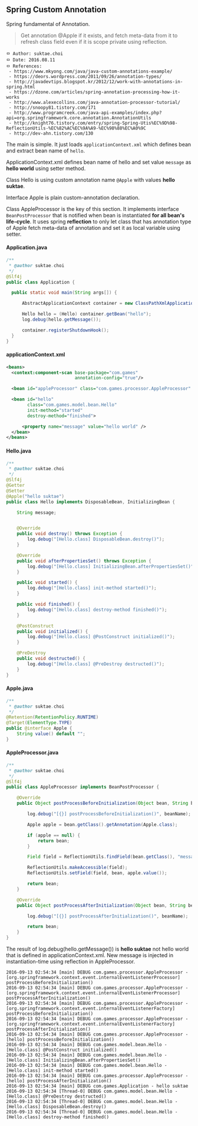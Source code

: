 ## Spring Custom Annotation
Spring fundamental of Annotation.

> Get annotation @Apple if it exists, and fetch meta-data from it to refresh class field even if it is scope private using reflection.

```
ㅁ Author: suktae.choi
ㅁ Date: 2016.08.11
ㅁ References:
 - https://www.mkyong.com/java/java-custom-annotations-example/
 - https://deors.wordpress.com/2011/09/26/annotation-types/
 - http://javadevtips.blogspot.kr/2012/12/work-with-annotations-in-spring.html
 - https://dzone.com/articles/spring-annotation-processing-how-it-works
 - http://www.alexecollins.com/java-annotation-processor-tutorial/
 - http://snoopy81.tistory.com/171
 - http://www.programcreek.com/java-api-examples/index.php?api=org.springframework.core.annotation.AnnotationUtils
 - http://knight76.tistory.com/entry/spring-Spring-Utis%EC%9D%98-ReflectionUtils-%EC%82%AC%EC%9A%A9-%EC%98%88%EC%A0%9C
 - http://dev-ahn.tistory.com/130
```

The main is simple. It just loads `applicationContext.xml` which defines bean and extract bean name of `hello`.

ApplicationContext.xml defines bean name of hello and set value `message` as **hello world** using setter method.

Class Hello is using custom annotation name `@Apple` with values **hello suktae**.

Interface Apple is plain custom-annotation declaration.

Class AppleProcessor is the key of this section. It implements interface `BeanPostProcessor` that is notified when bean is instantiated **for all bean's life-cycle**. It uses spring **reflection** to only let class that has annotation type of Apple fetch meta-data of annotation and set it as local variable using setter.


#### Application.java
```java
/**
 * @author suktae.choi
 */
@Slf4j
public class Application {

  public static void main(String args[]) {

      AbstractApplicationContext container = new ClassPathXmlApplicationContext("applicationContext.xml");

      Hello hello = (Hello) container.getBean("hello");
      log.debug(hello.getMessage());

      container.registerShutdownHook();
  }
}
```

#### applicationContext.xml
```xml
<beans>
  <context:component-scan base-package="com.games"
                          annotation-config="true"/>

  <bean id="appleProcessor" class="com.games.processor.AppleProcessor" />

  <bean id="hello"
        class="com.games.model.bean.Hello"
        init-method="started"
        destroy-method="finished">

      <property name="message" value="hello world" />
  </bean>
</beans>
```

#### Hello.java
```java
/**
 * @author suktae.choi
 */
@Slf4j
@Getter
@Setter
@Apple("hello suktae")
public class Hello implements DisposableBean, InitializingBean {

    String message;


    @Override
    public void destroy() throws Exception {
        log.debug("[Hello.class] DisposableBean.destroy()");
    }

    @Override
    public void afterPropertiesSet() throws Exception {
        log.debug("[Hello.class] InitializingBean.afterPropertiesSet()");
    }

    public void started() {
        log.debug("[Hello.class] init-method started()");
    }

    public void finished() {
        log.debug("[Hello.class] destroy-method finished()");
    }

    @PostConstruct
    public void initialized() {
        log.debug("[Hello.class] @PostConstruct initialized()");
    }

    @PreDestroy
    public void destructed() {
        log.debug("[Hello.class] @PreDestroy destructed()");
    }
}
```

#### Apple.java
```java
/**
 * @author suktae.choi
 */
@Retention(RetentionPolicy.RUNTIME)
@Target(ElementType.TYPE)
public @interface Apple {
    String value() default "";
}
```

#### AppleProcessor.java
```java
/**
 * @author suktae.choi
 */
@Slf4j
public class AppleProcessor implements BeanPostProcessor {

    @Override
    public Object postProcessBeforeInitialization(Object bean, String beanName) throws BeansException {

        log.debug("[{}] postProcessBeforeInitialization()", beanName);

        Apple apple = bean.getClass().getAnnotation(Apple.class);

        if (apple == null) {
            return bean;
        }

        Field field = ReflectionUtils.findField(bean.getClass(), "message");

        ReflectionUtils.makeAccessible(field);
        ReflectionUtils.setField(field, bean, apple.value());

        return bean;
    }

    @Override
    public Object postProcessAfterInitialization(Object bean, String beanName) throws BeansException {

        log.debug("[{}] postProcessAfterInitialization()", beanName);

        return bean;
    }
}
```

The result of log.debug(hello.getMessage()) is **hello suktae** not hello world that is defined in applicationContext.xml. New message is injected in instantiation-time using reflection in AppleProcessor.

```
2016-09-13 02:54:34 [main] DEBUG com.games.processor.AppleProcessor - [org.springframework.context.event.internalEventListenerProcessor] postProcessBeforeInitialization()
2016-09-13 02:54:34 [main] DEBUG com.games.processor.AppleProcessor - [org.springframework.context.event.internalEventListenerProcessor] postProcessAfterInitialization()
2016-09-13 02:54:34 [main] DEBUG com.games.processor.AppleProcessor - [org.springframework.context.event.internalEventListenerFactory] postProcessBeforeInitialization()
2016-09-13 02:54:34 [main] DEBUG com.games.processor.AppleProcessor - [org.springframework.context.event.internalEventListenerFactory] postProcessAfterInitialization()
2016-09-13 02:54:34 [main] DEBUG com.games.processor.AppleProcessor - [hello] postProcessBeforeInitialization()
2016-09-13 02:54:34 [main] DEBUG com.games.model.bean.Hello - [Hello.class] @PostConstruct initialized()
2016-09-13 02:54:34 [main] DEBUG com.games.model.bean.Hello - [Hello.class] InitializingBean.afterPropertiesSet()
2016-09-13 02:54:34 [main] DEBUG com.games.model.bean.Hello - [Hello.class] init-method started()
2016-09-13 02:54:34 [main] DEBUG com.games.processor.AppleProcessor - [hello] postProcessAfterInitialization()
2016-09-13 02:54:34 [main] DEBUG com.games.Application - hello suktae
2016-09-13 02:54:34 [Thread-0] DEBUG com.games.model.bean.Hello - [Hello.class] @PreDestroy destructed()
2016-09-13 02:54:34 [Thread-0] DEBUG com.games.model.bean.Hello - [Hello.class] DisposableBean.destroy()
2016-09-13 02:54:34 [Thread-0] DEBUG com.games.model.bean.Hello - [Hello.class] destroy-method finished()
```
